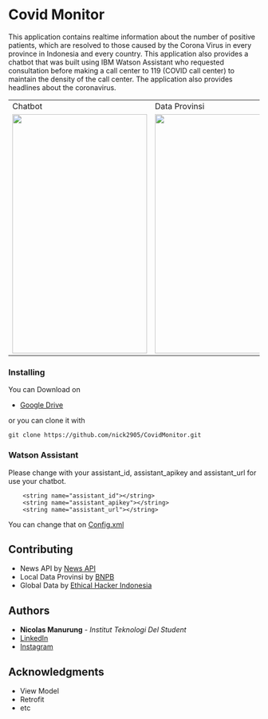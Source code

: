 # Covid Monitor

This application contains realtime information about the number of positive patients, which are resolved to those caused by the Corona Virus in every province in Indonesia and every country. This application also provides a chatbot that was built using IBM Watson Assistant who requested consultation before making a call center to 119 (COVID call center) to maintain the density of the call center. The application also provides headlines about the coronavirus.

<table>
  <tr>
    <td>Chatbot</td>
     <td>Data Provinsi</td>
     <td>Home Page</td>
  </tr>
  <tr>
    <td><img src="https://github.com/nick2905/CovidMonitor/blob/master/assets/WhatsApp%20Image%202020-04-09%20at%2014.31.46%20(1).jpeg" width=270 height=480></td>
    <td><img src="https://github.com/nick2905/CovidMonitor/blob/master/assets/WhatsApp%20Image%202020-04-09%20at%2014.31.46%20(2).jpeg" width=270 height=480></td>
    <td><img src="https://github.com/nick2905/CovidMonitor/blob/master/assets/WhatsApp%20Image%202020-04-09%20at%2014.31.46.jpeg" width=270 height=480></td>
  </tr>
 </table>

### Installing

You can Download on

* [Google Drive](https://drive.google.com/open?id=1GQT21WuV3VXyNmiPDoMi6rkpg8eGHhd6) 

or you can clone it with

```
git clone https://github.com/nick2905/CovidMonitor.git
```

### Watson Assistant
Please change with your assistant_id, assistant_apikey and assistant_url for use your chatbot.

```
    <string name="assistant_id"></string>
    <string name="assistant_apikey"></string>
    <string name="assistant_url"></string>
```
You can change that on [Config.xml](https://github.com/nick2905/CovidMonitor/blob/master/app/src/main/res/values/config.xml)

## Contributing

* News API by [News API](https://newsapi.org/)
* Local Data Provinsi by [BNPB](http://covid19.bnpb.go.id/)
* Global Data by [Ethical Hacker Indonesia](https://kawalcorona.com/api/)

## Authors

* **Nicolas Manurung** - *Institut Teknologi Del Student* 
* [LinkedIn](https://www.linkedin.com/in/nicolas-manurung-263204190/)
* [Instagram](https://www.instagram.com/nicolasmanurung/)


## Acknowledgments

* View Model
* Retrofit
* etc

